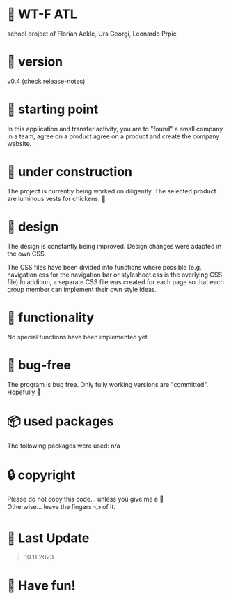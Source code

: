 # :page_facing_up: WT-F ATL

school project of Florian Ackle, Urs Georgi, Leonardo Prpic

# :bookmark: version

v0.4 (check release-notes)

# :construction_worker: starting point

In this application and transfer activity, you are to "found" a small company in a team, agree on a product agree on a
product and create the company website.

# :wrench: under construction

The project is currently being worked on diligently.
The selected product are luminous vests for chickens. :chicken:

# :art: design

The design is constantly being improved.
Design changes were adapted in the own CSS.

The CSS files have been divided into functions where possible (e.g. navigation.css for the navigation bar or stylesheet.css is the overlying CSS file)
In addition, a separate CSS file was created for each page so that each group member can implement their own style ideas.

# :construction: functionality

No special functions have been implemented yet.

# :bug: bug-free

The program is bug free. Only fully working versions are "committed". Hopefully :see_no_evil:

# :package: used packages

The following packages were used:
n/a

# :lock: copyright

Please do not copy this code... unless you give me a :cookie:
</br>
Otherwise... leave the fingers :point_left: of it.

# :date: Last Update

> 10.11.2023

# :rocket: Have fun!
